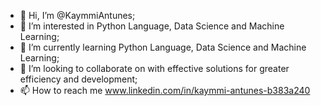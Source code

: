 - 👋 Hi, I’m @KaymmiAntunes;
- 👀 I’m interested in Python Language, Data Science and Machine Learning;
- 🌱 I’m currently learning Python Language, Data Science and Machine Learning;
- 💞️ I’m looking to collaborate on with effective solutions for greater efficiency and development;
- 📫 How to reach me www.linkedin.com/in/kaymmi-antunes-b383a240
